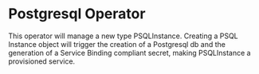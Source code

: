 # Postgresql Operator

This operator will manage a new type PSQLInstance. Creating a PSQL Instance object will trigger the creation of a Postgresql db and the generation of a Service Binding compliant secret, making PSQLInstance a provisioned service.